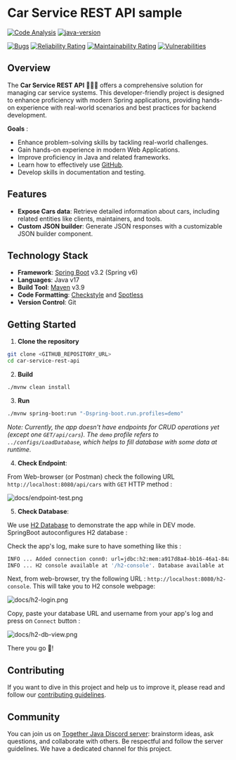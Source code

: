 # Car Service REST API sample

[![Code Analysis](https://github.com/firasrg/car-service-rest-api/actions/workflows/code-analysis.yaml/badge.svg)](https://github.com/firasrg/car-service-rest-api/actions/workflows/code-analysis.yaml)
[![java-version](https://img.shields.io/badge/Java-17-f0fc03)](https://img.shields.io/badge/Java-17-f0fc03)

[![Bugs](https://sonarcloud.io/api/project_badges/measure?project=firasrg_car-service-rest-api&metric=bugs)](https://sonarcloud.io/summary/new_code?id=firasrg_car-service-rest-api)
[![Reliability Rating](https://sonarcloud.io/api/project_badges/measure?project=firasrg_car-service-rest-api&metric=reliability_rating)](https://sonarcloud.io/summary/new_code?id=firasrg_car-service-rest-api)
[![Maintainability Rating](https://sonarcloud.io/api/project_badges/measure?project=firasrg_car-service-rest-api&metric=sqale_rating)](https://sonarcloud.io/summary/new_code?id=firasrg_car-service-rest-api)
[![Vulnerabilities](https://sonarcloud.io/api/project_badges/measure?project=firasrg_car-service-rest-api&metric=vulnerabilities)](https://sonarcloud.io/summary/new_code?id=firasrg_car-service-rest-api)

## Overview

The **Car Service REST API** 🚗🧑‍🔧  offers a comprehensive solution for managing car service systems. This developer-friendly project is designed to enhance proficiency with modern Spring applications, providing hands-on experience with real-world scenarios and best practices for backend development.

**Goals** :

- Enhance problem-solving skills by tackling real-world challenges.
- Gain hands-on experience in modern Web Applications.
- Improve proficiency in Java and related frameworks.
- Learn how to effectively use [GitHub](https://github.com/).
- Develop skills in documentation and testing.

## Features

- **Expose Cars data**: Retrieve detailed information about cars, including related entities like clients, maintainers, and tools.
- **Custom JSON builder**: Generate JSON responses with a customizable JSON builder component.

## Technology Stack

- **Framework**: [Spring Boot](https://docs.spring.io/spring-boot/index.html) v3.2 (Spring v6)
- **Languages**: Java v17
- **Build Tool**: [Maven](https://maven.apache.org/) v3.9
- **Code Formatting**: [Checkstyle](https://checkstyle.sourceforge.io/) and [Spotless](https://github.com/diffplug/spotless)
- **Version Control**: Git

## Getting Started

1. **Clone the repository**

```bash
git clone <GITHUB_REPOSITORY_URL>
cd car-service-rest-api
```

2. **Build**
```bash 
./mvnw clean install
```

3. **Run**
```bash
./mvnw spring-boot:run "-Dspring-boot.run.profiles=demo"
```
_Note: Currently, the app doesn't have endpoints for CRUD operations yet (except one `GET/api/cars`). The `demo` profile refers to `../configs/LoadDatabase`, which helps to fill database with some data at runtime._

4. **Check Endpoint**:

From Web-browser (or Postman) check the following URL `http://localhost:8080/api/cars` with `GET` HTTP method :

![docs/endpoint-test.png](docs/endpoint-test.png)

5. **Check Database**:

We use [H2 Database](https://www.h2database.com/html/main.html) to demonstrate the app while in DEV mode. SpringBoot autoconfigures H2 database :

Check the app's log, make sure to have something like this :
```bash
INFO ... Added connection conn0: url=jdbc:h2:mem:a917d8a4-bb16-46a1-84a4-f59d60f01ca8 user=SA
INFO ... H2 console available at '/h2-console'. Database available at 'jdbc:h2:mem:a917d8a4-bb16-46a1-84a4-f59d60f01ca8'
```

Next, from web-browser, try the following URL : `http://localhost:8080/h2-console`. This will take you to H2 console webpage: 

![docs/h2-login.png](docs/h2-login.png)

Copy, paste your database URL and username from your app's log and press on `Connect` button :

![docs/h2-db-view.png](docs/h2-db-view.png)

There you go 🎉!

## Contributing 

If you want to dive in this project and help us to improve it, please read and follow our [contributing guidelines](./CONTRIBUTING.md).

## Community
You can join us on [Together Java Discord server](https://discord.com/channels/272761734820003841/1265407633758883870): brainstorm ideas, ask questions, and collaborate with others. Be respectful and follow the server guidelines. We have a dedicated channel for this project.
